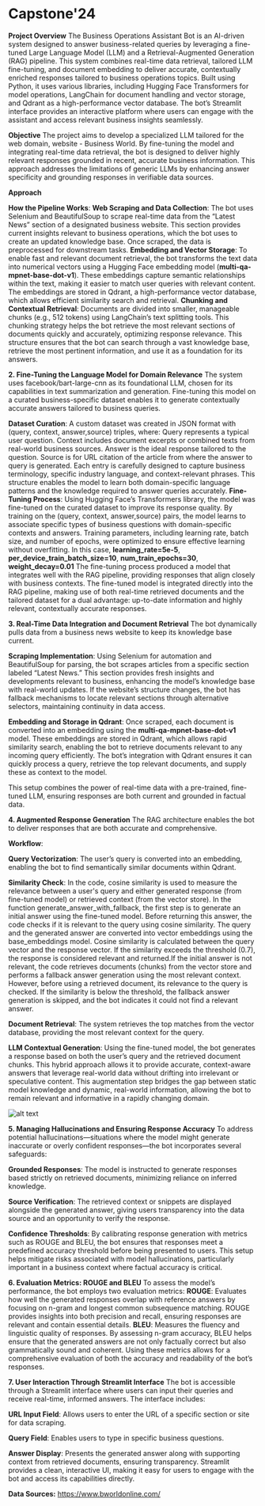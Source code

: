 # Capstone'24

**Project Overview**
The Business Operations Assistant Bot is an AI-driven system designed to answer business-related queries by leveraging a fine-tuned Large Language Model (LLM) and a Retrieval-Augmented Generation (RAG) pipeline. This system combines real-time data retrieval, tailored LLM fine-tuning, and document embedding to deliver accurate, contextually enriched responses tailored to business operations topics. Built using Python, it uses various libraries, including Hugging Face Transformers for model operations, LangChain for document handling and vector storage, and Qdrant as a high-performance vector database. The bot’s Streamlit interface provides an interactive platform where users can engage with the assistant and access relevant business insights seamlessly.

**Objective**
The project aims to develop a specialized LLM tailored for the web domain, website - Business World. By fine-tuning the model and integrating real-time data retrieval, the bot is designed to deliver highly relevant responses grounded in recent, accurate business information. This approach addresses the limitations of generic LLMs by enhancing answer specificity and grounding responses in verifiable data sources.

**Approach**

**How the Pipeline Works**:
**Web Scraping and Data Collection**: The bot uses Selenium and BeautifulSoup to scrape real-time data from the “Latest News” section of a designated business website. This section provides current insights relevant to business operations, which the bot uses to create an updated knowledge base. Once scraped, the data is preprocessed for downstream tasks.
**Embedding and Vector Storage**: To enable fast and relevant document retrieval, the bot transforms the text data into numerical vectors using a Hugging Face embedding model (**multi-qa-mpnet-base-dot-v1**). These embeddings capture semantic relationships within the text, making it easier to match user queries with relevant content. The embeddings are stored in Qdrant, a high-performance vector database, which allows efficient similarity search and retrieval.
**Chunking and Contextual Retrieval**: Documents are divided into smaller, manageable chunks (e.g., 512 tokens) using LangChain’s text splitting tools. This chunking strategy helps the bot retrieve the most relevant sections of documents quickly and accurately, optimizing response relevance.
This structure ensures that the bot can search through a vast knowledge base, retrieve the most pertinent information, and use it as a foundation for its answers.

**2. Fine-Tuning the Language Model for Domain Relevance**
The system uses facebook/bart-large-cnn as its foundational LLM, chosen for its capabilities in text summarization and generation. Fine-tuning this model on a curated business-specific dataset enables it to generate contextually accurate answers tailored to business queries.

**Dataset Curation**:
A custom dataset was created in JSON format with (query, context, answer,source) triples, where:
Query represents a typical user question.
Context includes document excerpts or combined texts from real-world business sources.
Answer is the ideal response tailored to the question.
Source is for URL citation of the article from where the answer to query is generated.
Each entry is carefully designed to capture business terminology, specific industry language, and context-relevant phrases. This structure enables the model to learn both domain-specific language patterns and the knowledge required to answer queries accurately.
**Fine-Tuning Process**:
Using Hugging Face’s Transformers library, the model was fine-tuned on the curated dataset to improve its response quality. By training on the (query, context, answer,source) pairs, the model learns to associate specific types of business questions with domain-specific contexts and answers. Training parameters, including learning rate, batch size, and number of epochs, were optimized to ensure effective learning without overfitting. 
In this case, 
**learning_rate=5e-5**,
**per_device_train_batch_size=10**,
**num_train_epochs=30**,
**weight_decay=0.01**
The fine-tuning process produced a model that integrates well with the RAG pipeline, providing responses that align closely with business contexts.
The fine-tuned model is integrated directly into the RAG pipeline, making use of both real-time retrieved documents and the tailored dataset for a dual advantage: up-to-date information and highly relevant, contextually accurate responses.

**3. Real-Time Data Integration and Document Retrieval**
The bot dynamically pulls data from a business news website to keep its knowledge base current.

**Scraping Implementation**: Using Selenium for automation and BeautifulSoup for parsing, the bot scrapes articles from a specific section labeled “Latest News.” This section provides fresh insights and developments relevant to business, enhancing the model’s knowledge base with real-world updates. If the website’s structure changes, the bot has fallback mechanisms to locate relevant sections through alternative selectors, maintaining continuity in data access.

**Embedding and Storage in Qdrant**: Once scraped, each document is converted into an embedding using the **multi-qa-mpnet-base-dot-v1** model. These embeddings are stored in Qdrant, which allows rapid similarity search, enabling the bot to retrieve documents relevant to any incoming query efficiently. The bot’s integration with Qdrant ensures it can quickly process a query, retrieve the top relevant documents, and supply these as context to the model.

This setup combines the power of real-time data with a pre-trained, fine-tuned LLM, ensuring responses are both current and grounded in factual data.

**4. Augmented Response Generation**
The RAG architecture enables the bot to deliver responses that are both accurate and comprehensive.

**Workflow**:

**Query Vectorization**: The user’s query is converted into an embedding, enabling the bot to find semantically similar documents within Qdrant.

**Similarity Check**: In the code, cosine similarity is used to measure the relevance between a user's query and either generated response (from fine-tuned model) or retrieved context (from the vector store). In the function generate_answer_with_fallback, the first step is to generate an initial answer using the fine-tuned model. Before returning this answer, the code checks if it is relevant to the query using cosine similarity. The query and the generated answer are converted into vector embeddings using the base_embeddings model.
Cosine similarity is calculated between the query vector and the response vector. If the similarity exceeds the threshold (0.7), the response is considered relevant and returned.If the initial answer is not relevant, the code retrieves documents (chunks) from the vector store and performs a fallback answer generation using the most relevant context. However, before using a retrieved document, its relevance to the query is checked. If the similarity is below the threshold, the fallback answer generation is skipped, and the bot indicates it could not find a relevant answer.


**Document Retrieval**: The system retrieves the top matches from the vector database, providing the most relevant context for the query.

**LLM Contextual Generation**: Using the fine-tuned model, the bot generates a response based on both the user’s query and the retrieved document chunks. This hybrid approach allows it to provide accurate, context-aware answers that leverage real-world data without drifting into irrelevant or speculative content.
This augmentation step bridges the gap between static model knowledge and dynamic, real-world information, allowing the bot to remain relevant and informative in a rapidly changing domain.

![alt text](image.png)

**5. Managing Hallucinations and Ensuring Response Accuracy**
To address potential hallucinations—situations where the model might generate inaccurate or overly confident responses—the bot incorporates several safeguards:

**Grounded Responses**: The model is instructed to generate responses based strictly on retrieved documents, minimizing reliance on inferred knowledge.

**Source Verification**: The retrieved context or snippets are displayed alongside the generated answer, giving users transparency into the data source and an opportunity to verify the response.

**Confidence Thresholds**: By calibrating response generation with metrics such as ROUGE and BLEU, the bot ensures that responses meet a predefined accuracy threshold before being presented to users.
This setup helps mitigate risks associated with model hallucinations, particularly important in a business context where factual accuracy is critical.


**6. Evaluation Metrics: ROUGE and BLEU**
To assess the model’s performance, the bot employs two evaluation metrics:
**ROUGE**: Evaluates how well the generated responses overlap with reference answers by focusing on n-gram and longest common subsequence matching. ROUGE provides insights into both precision and recall, ensuring responses are relevant and contain essential details.
**BLEU**: Measures the fluency and linguistic quality of responses. By assessing n-gram accuracy, BLEU helps ensure that the generated answers are not only factually correct but also grammatically sound and coherent.
Using these metrics allows for a comprehensive evaluation of both the accuracy and readability of the bot’s responses.

**7. User Interaction Through Streamlit Interface**
The bot is accessible through a Streamlit interface where users can input their queries and receive real-time, informed answers. The interface includes:

**URL Input Field**: Allows users to enter the URL of a specific section or site for data scraping.

**Query Field**: Enables users to type in specific business questions.

**Answer Display**: Presents the generated answer along with supporting context from retrieved documents, ensuring transparency.
Streamlit provides a clean, interactive UI, making it easy for users to engage with the bot and access its capabilities directly.

**Data Sources:**
https://www.bworldonline.com/
